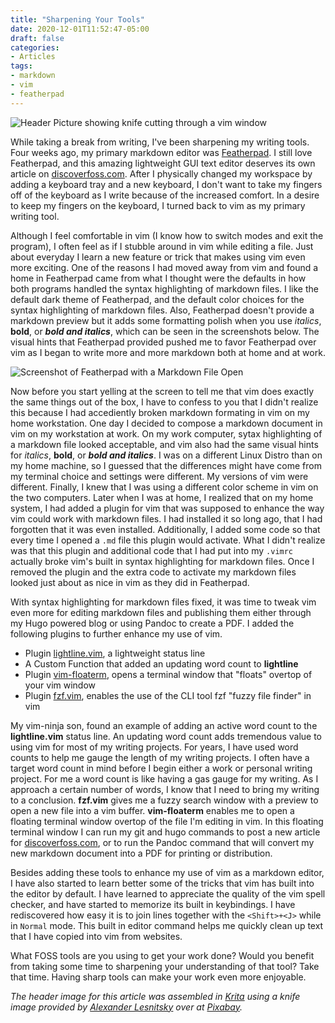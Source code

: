 ```yaml
---
title: "Sharpening Your Tools"
date: 2020-12-01T11:52:47-05:00
draft: false 
categories:
- Articles
tags:
- markdown
- vim
- featherpad
---
```


![Header Picture showing knife cutting through a vim window](/img/sharpentools.png)

While taking a break from writing, I've been sharpening my writing tools. Four weeks ago, my primary markdown editor was [Featherpad](https://github.com/tsujan/FeatherPad). I still love Featherpad, and this amazing lightweight GUI text editor deserves its own article on [discoverfoss.com](discoverfoss.com). After I physically changed my workspace by adding a keyboard tray and a new keyboard, I don't want to take my fingers off of the keyboard as I write because of the increased comfort. In a desire to keep my fingers on the keyboard, I turned back to vim as my primary writing tool.

Although I feel comfortable in vim (I know how to switch modes and exit the program), I often feel as if I stubble around in vim while editing a file. Just about everyday I learn a new feature or trick that makes using vim even more exciting. One of the reasons I had moved away from vim and found a home in Featherpad came from what I thought were the defaults in how both programs handled the syntax highlighting of markdown files. I like the default dark theme of Featherpad, and the default color choices for the syntax highlighting of markdown files. Also, Featherpad doesn't provide a markdown preview but it adds some formatting polish when you use *italics*, **bold**, or ***bold and italics***, which can be seen in the screenshots below. The visual hints that Featherpad provided pushed me to favor Featherpad over vim as I began to write more and more markdown both at home and at work.

![Screenshot of Featherpad with a Markdown File Open](/img/featherpad_markdown.png)

Now before you start yelling at the screen to tell me that vim does exactly the same things out of the box, I have to confess to you that I didn't realize this because I had accediently broken markdown formating in vim on my home workstation. One day I decided to compose a markdown document in vim on my workstation at work. On my work computer, sytax highlighting of a markdown file looked acceptable, and vim also had the same visual hints for *italics*, **bold**, or ***bold and italics***. I was on a different Linux Distro than on my home machine, so I guessed that the differences might have come from my terminal choice and settings were different. My versions of vim were different. Finally, I knew that I was using a different color scheme in vim on the two computers. Later when I was at home, I realized that on my home system, I had added a plugin for vim that was supposed to enhance the way vim could work with markdown files. I had installed it so long ago, that I had forgotten that it was even installed. Additionally, I added some code so that every time I opened a `.md` file this plugin would activate. What I didn't realize was that this plugin and additional code that I had put into my `.vimrc` actually broke vim's built in syntax highlighting for markdown files. Once I removed the plugin and the extra code to activate my markdown files looked just about as nice in vim as they did in Featherpad.

With syntax highlighting for markdown files fixed, it was time to tweak vim even more for editing markdown files and publishing them either through my Hugo powered blog or using Pandoc to create a PDF. I added the following plugins to further enhance my use of vim.

* Plugin [lightline.vim](https://github.com/itchyny/lightline.vim), a lightweight status line
* A Custom Function that added an updating word count to **lightline**
* Plugin [vim-floaterm](https://github.com/voldikss/vim-floaterm), opens a terminal window that "floats" overtop of your vim window
* Plugin [fzf.vim](https://github.com/junegunn/fzf.vim), enables the use of the CLI tool fzf "fuzzy file finder" in vim

My vim-ninja son, found an example of adding an active word count to the **lightline.vim** status line. An updating word count adds tremendous value to using vim for most of my writing projects. For years, I have used word counts to help me gauge the length of my writing projects. I often have a target word count in mind before I begin either a work or personal writing project. For me a word count is like having a gas gauge for my writing. As I approach a certain number of words, I know that I need to bring my writing to a conclusion. **fzf.vim** gives me a fuzzy search window with a preview to open a new file into a vim buffer. **vim-floaterm** enables me to open a floating terminal window overtop of the file I'm editing in vim. In this floating terminal window I can run my git and hugo commands to post a new article for [discoverfoss.com](discoverfoss.com), or to run the Pandoc command that will convert my new markdown document into a PDF for printing or distribution.

Besides adding these tools to enhance my use of vim as a markdown editor, I have also started to learn better some of the tricks that vim has built into the editor by default. I have learned to appreciate the quality of the vim spell checker, and have started to memorize its built in keybindings. I have rediscovered how easy it is to join lines together with the `<Shift>+<J>` while in `Normal` mode. This built in editor command helps me quickly clean up text that I have copied into vim from websites.

What FOSS tools are you using to get your work done? Would you benefit from taking some time to sharpening your understanding of that tool? Take that time. Having sharp tools can make your work even more enjoyable.

*The header image for this article was assembled in [Krita](https://krita.org/) using a knife image provided by [Alexander Lesnitsky](https://pixabay.com/users/alles-2597842/?utm_source=link-attribution&amp;utm_medium=referral&amp;utm_campaign=image&amp;utm_content=1493593) over at [Pixabay](https://pixabay.com/).*
